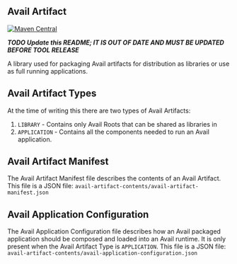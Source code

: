 Avail Artifact
--------------------------------------------------------------------------------
[![Maven Central](https://img.shields.io/badge/maven--central-v2.0.0.alpha01-0f824e)](https://search.maven.org/artifact/org.availlang/avail-artifact)

***TODO Update this README; IT IS OUT OF DATE AND MUST BE UPDATED BEFORE 
TOOL RELEASE***

A library used for packaging Avail artifacts for distribution as libraries or
use as full running applications.

## Avail Artifact Types
At the time of writing this there are two types of Avail Artifacts:
 1. `LIBRARY` - Contains only Avail Roots that can be shared as libraries in 
 2. `APPLICATION` - Contains all the components needed to run an Avail application.

## Avail Artifact Manifest
The Avail Artifact Manifest file describes the contents of an Avail Artifact.
This file is a JSON file: 
    `avail-artifact-contents/avail-artifact-manifest.json`

## Avail Application Configuration
The Avail Application Configuration file describes how an Avail packaged 
application should be composed and loaded into an Avail runtime. It is only
present when the Avail Artifact Type is `APPLICATION`.
This file is a JSON file: 
    `avail-artifact-contents/avail-application-configuration.json`
